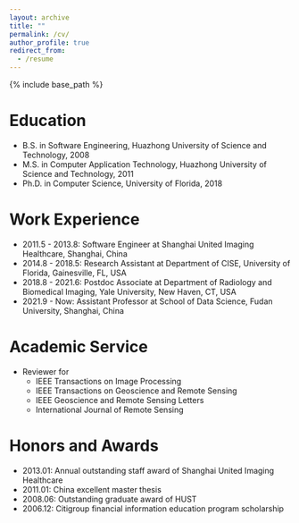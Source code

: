 ```yaml
---
layout: archive
title: ""
permalink: /cv/
author_profile: true
redirect_from:
  - /resume
---
```


{% include base_path %}

# Education

* B.S. in Software Engineering, Huazhong University of Science and Technology, 2008
* M.S. in Computer Application Technology, Huazhong University of Science and Technology, 2011
* Ph.D. in Computer Science, University of Florida, 2018 

# Work Experience

* 2011.5 - 2013.8: Software Engineer at Shanghai United Imaging Healthcare, Shanghai, China
* 2014.8 - 2018.5: Research Assistant at Department of CISE, University of Florida, Gainesville, FL, USA
* 2018.8 - 2021.6: Postdoc Associate at Department of Radiology and Biomedical Imaging, Yale University, New Haven, CT, USA
* 2021.9 - Now: Assistant Professor at School of Data Science, Fudan University, Shanghai, China

<!---
# Publications

  <ul>{% for post in site.publications %}

    {% include archive-single-cv.html %}

  {% endfor %}</ul>
  
# Talks

  <ul>{% for post in site.talks %}
    {% include archive-single-talk-cv.html %}
  {% endfor %}</ul>
  
# Teaching

  <ul>{% for post in site.teaching %}
    {% include archive-single-cv.html %}
  {% endfor %}</ul>
-->
  
# Academic Service

* Reviewer for 
  * IEEE Transactions on Image Processing 
  * IEEE Transactions on Geoscience and Remote Sensing 
  * IEEE Geoscience and Remote Sensing Letters
  * International Journal of Remote Sensing
  
# Honors and Awards

* 2013.01: Annual outstanding staff award of Shanghai United Imaging Healthcare
* 2011.01: China excellent master thesis
* 2008.06: Outstanding graduate award of HUST
* 2006.12: Citigroup financial information education program scholarship
